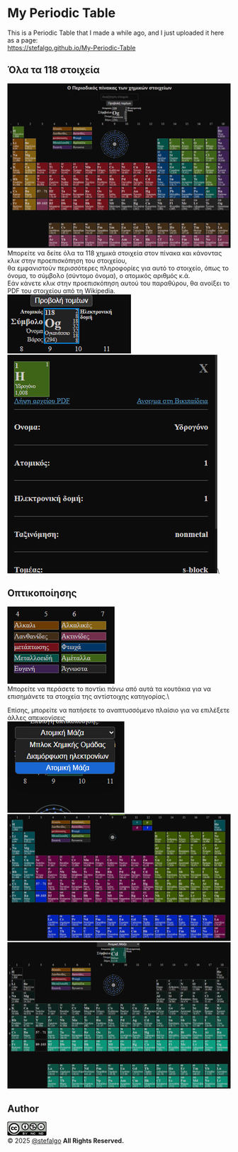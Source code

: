 # My Periodic Table
This is a Periodic Table that I made a while ago, and I just uploaded it here as a page:\
https://stefalgo.github.io/My-Periodic-Table

## Όλα τα 118 στοιχεία
![image](docs/images/PeriodicTable.png)\
Μπορείτε να δείτε όλα τα 118 χημικά στοιχεία στον πίνακα και κάνοντας κλικ στην προεπισκόπηση του στοιχείου,\
θα εμφανιστούν περισσότερες πληροφορίες για αυτό το στοιχείο, όπως το όνομα, το σύμβολο (σύντομο όνομα), ο ατομικός αριθμός κ.ά.\
Εάν κάνετε κλικ στην προεπισκόπηση αυτού του παραθύρου, θα ανοίξει το PDF του στοιχείου από τη Wikipedia.
![image](docs/images/Closeup.png)\
![image](docs/images/InfoWindow.png)\


## Οπτικοποίησης
![image](docs/images/Highlights.png)\
Μπορείτε να περάσετε το ποντίκι πάνω από αυτά τα κουτάκια για να επισημάνετε τα στοιχεία της αντίστοιχης κατηγορίας.\

Επίσης, μπορείτε να πατήσετε το αναπτυσσόμενο πλαίσιο για να επιλέξετε άλλες απεικονίσεις\
![image](docs/images/Dropdown.png)\
![image](docs/images/Blocks.png)\
![image](docs/images/Mass.png)

## Author
[![by-nc-nd](docs/images/by_nc_nd_4_0.png)](https://creativecommons.org/licenses/by-nc-nd/4.0/)\
&copy; 2025 [@stefalgo](https://github.com/stefalgo) **All Rights Reserved.**
